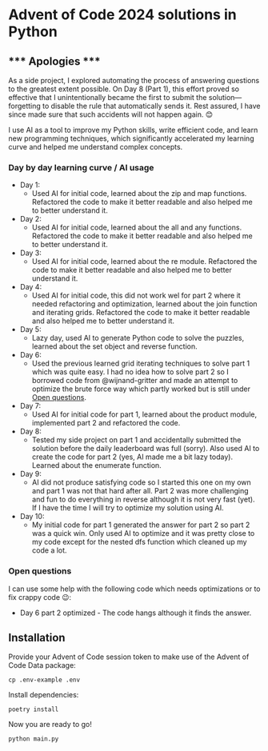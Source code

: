 # Advent of Code 2024 solutions in Python

## *** Apologies ***
As a side project, I explored automating the process of answering questions to the greatest extent possible. On Day 8 (Part 1), this effort proved so effective that I unintentionally became the first to submit the solution—forgetting to disable the rule that automatically sends it. Rest assured, I have since made sure that such accidents will not happen again. 😊


I use AI as a tool to improve my Python skills, write efficient code, and learn new programming techniques, which significantly accelerated my learning curve and helped me understand complex concepts.

### Day by day learning curve / AI usage
- Day 1: 
  - Used AI for initial code, learned about the zip and map functions. Refactored the code to make it better readable and also helped me to better understand it.
- Day 2: 
  - Used AI for initial code, learned about the all and any functions. Refactored the code to make it better readable and also helped me to better understand it.
- Day 3: 
  - Used AI for initial code, learned about the re module. Refactored the code to make it better readable and also helped me to better understand it.
- Day 4: 
  - Used AI for initial code, this did not work wel for part 2 where it needed refactoring and optimization, learned about the join function and iterating grids. Refactored the code to make it better readable and also helped me to better understand it.
- Day 5: 
  - Lazy day, used AI to generate Python code to solve the puzzles, learned about the set object and reverse function.
- Day 6: 
  - Used the previous learned grid iterating techniques to solve part 1 which was quite easy. I had no idea how to solve part 2 so I borrowed code from @wijnand-gritter and made an attempt to optimize the brute force way which partly worked but is still under [Open questions](#Open-questions).
- Day 7: 
  - Used AI for initial code for part 1, learned about the product module, implemented part 2 and refactored the code.
- Day 8: 
  - Tested my side project on part 1 and accidentally submitted the solution before the daily leaderboard was full (sorry). Also used AI to create the code for part 2 (yes, AI made me a bit lazy today). Learned about the enumerate function.
- Day 9: 
  - AI did not produce satisfying code so I started this one on my own and part 1 was not that hard after all. Part 2 was more challenging and fun to do everything in reverse although it is not very fast (yet). If I have the time I will try to optimize my solution using AI.
- Day 10:
  - My initial code for part 1 generated the answer for part 2 so part 2 was a quick win. Only used AI to optimize and it was pretty close to my code except for the nested dfs function which cleaned up my code a lot.

### Open questions
I can use some help with the following code which needs optimizations or to fix crappy code 😉:
- Day 6 part 2 optimized - The code hangs although it finds the answer.

## Installation

Provide your Advent of Code session token to make use of the Advent of Code Data package:
```shell
cp .env-example .env
```

Install dependencies:
```shell
poetry install
```

Now you are ready to go!
```shell
python main.py
```
